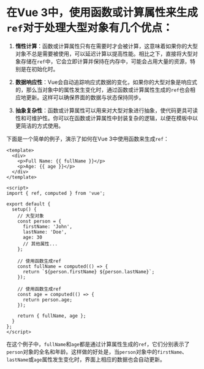 # 在Vue 3中，使用函数或计算属性来生成`ref`对于处理大型对象有几个优点：

1. **惰性计算**：函数或计算属性只有在需要时才会被计算，这意味着如果你的大型对象不总是需要被使用，可以延迟计算以提高性能。相比之下，直接将大型对象存储在`ref`中，它会立即计算并保持在内存中，可能会占用大量的资源，特别是在初始化时。

2. **数据响应性**：Vue会自动追踪响应式数据的变化，如果你的大型对象是响应式的，那么当对象中的属性发生变化时，通过函数或计算属性生成的`ref`也会相应地更新。这样可以确保界面的数据与状态保持同步。

3. **抽象复杂性**：函数或计算属性可以用来对大型对象进行抽象，使代码更具可读性和可维护性。你可以在函数或计算属性中封装复杂的逻辑，以便在模板中以更简洁的方式使用。

下面是一个简单的例子，演示了如何在Vue 3中使用函数来生成`ref`：

```vue
<template>
  <div>
    <p>Full Name: {{ fullName }}</p>
    <p>Age: {{ age }}</p>
  </div>
</template>

<script>
import { ref, computed } from 'vue';

export default {
  setup() {
    // 大型对象
    const person = {
      firstName: 'John',
      lastName: 'Doe',
      age: 30
      // 其他属性...
    };

    // 使用函数生成ref
    const fullName = computed(() => {
      return `${person.firstName} ${person.lastName}`;
    });

    // 使用函数生成ref
    const age = computed(() => {
      return person.age;
    });

    return { fullName, age };
  }
};
</script>
```

在这个例子中，`fullName`和`age`都是通过计算属性生成的`ref`，它们分别表示了`person`对象的全名和年龄。这样做的好处是，当`person`对象中的`firstName`、`lastName`或`age`属性发生变化时，界面上相应的数据也会自动更新。
